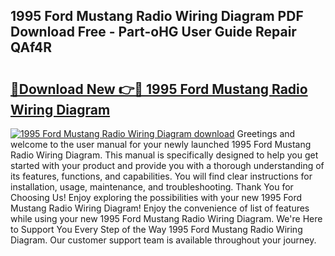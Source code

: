 ## 1995 Ford Mustang Radio Wiring Diagram PDF Download Free - Part-oHG User Guide Repair QAf4R

# <h2><a href="http://dfmtl0.blite.top/?on=1995+Ford+Mustang+Radio+Wiring+Diagram">🔗Download New 👉🔴 1995 Ford Mustang Radio Wiring Diagram</a></h2>

[![1995 Ford Mustang Radio Wiring Diagram download](https://i.imgur.com/lujVjoI.png)](http://dfmtl0.blite.top/?on=1995+Ford+Mustang+Radio+Wiring+Diagram)
Greetings and welcome to the user manual for your newly launched 1995 Ford Mustang Radio Wiring Diagram. This manual is specifically designed to help you get started with your product and provide you with a thorough understanding of its features, functions, and capabilities. You will find clear instructions for installation, usage, maintenance, and troubleshooting. Thank You for Choosing Us! Enjoy exploring the possibilities with your new 1995 Ford Mustang Radio Wiring Diagram! Enjoy the convenience of list of features while using your new 1995 Ford Mustang Radio Wiring Diagram. We're Here to Support You Every Step of the Way 1995 Ford Mustang Radio Wiring Diagram. Our customer support team is available throughout your journey.
